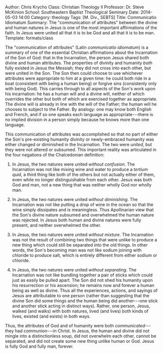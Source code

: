 Author: Chris Krycho
Class: Christian Theology II
Professor: Dr. Steve McKinion
School: Southeastern Baptist Theological Seminary
Date: 2014-05-03 14:00
Category: theology
Tags: [M. Div., SEBTS]
Title: Communicatio Idiomatum
Summary: The "communication of attributes" between the divine and human natures in Jesus is one of the most important affirmations of the faith. In Jesus were united all that it is to be God and all that it is to be man.
Template: formats/class

The "communication of attributes" (Latin _communicatio idiomatum_) is a summary
of one of the essential Christian affirmations about the Incarnation of the Son
of God: that in the Incarnation, the person Jesus shared both divine and human
attributes. The properties of divinity and humanity *both* fully existed in
Jesus the Messiah; they did not cross into each other, but were united in the
Son. The Son then could choose to use whichever attributes were appropriate to
him at a given time: he could both ride in a boat (consistent with being a human
being) or forgive sins (consistenly only with being God). This carries through
to all aspects of the Son's work upon his incarnation: he has a human will and a
divine will, neither of which overrides the other but both of which are
exercised together as appropriate. The divine will is already in line with the
will of the Father; the human will he chooses to subject to the Father. By
analogy: one may know both English and French, and if so one speaks each
language as appropriate---there is no implied division in a person simply
because he knows more than one language.

This communication of attributes was accomplished so that no part of either the
Son's pre-existing humanity divinity or newly-embraced humanity was either
changed or diminished in the Incarnation. The two were *united*, but they were
not altered or subsumed. This important reality was articulated in the four
negations of the Chalcedonian definition:

 1. In Jesus, the two natures were united *without confusion*. The Incarnation
    was not like mixing wine and water to produce a *tertium quid*, a third
    thing like both of the others but not actually either of them, even while no
    longer distinguishable from each other. Jesus was both God and man, not a
    new thing that was neither wholly God nor wholly man.
 
 2. In Jesus, the two natures were united *without diminishing*. The Incarnation
    was not like putting a drop of wine in the ocean so that the wine simply
    dissipates and is meaningless. Thus Apollinarian view that the Son's divine
    nature subsumed and overwhelmed the human nature was rejected. In Jesus both
    human and divine natures were fully present, and neither overwhelmed the
    other.
 
 3. In Jesus, the two natures were united *without mixture*. The Incarnation was
    not the result of combining two things that were unlike to produce a new
    thing which could still be separated into the old things. In other words,
    the Son's becoming man was not like sodium joining with chloride to produce
    salt, which is entirely different from either sodium or chloride.
 
 4. In Jesus, the two natures were united *without separating*. The Incarnation
    was not like bundling together a pair of sticks which could just as easily
    be pulled apart. The Son did not shed his humanity upon his resurrection or
    his ascension; he remains now and forever a human being as well as divine.
    Thus all the experiences, actions, and sayings of Jesus are attributable to
    one person (rather than suggesting that the divine Son did some things and
    the human being did another---one stick and another stick acting in distinct
    ways). Rather, one person, Jesus, walked (and walks) with both natures,
    lived (and lives) both kinds of lives, existed (and exists) in both ways.

Thus, the attributes of God and of humanity were both *communicated*---they had
communion---in Christ. In Jesus, the human and divine did not mingle into a
distinctionless soup, did not overwhelm each other, cannot be separated, and did
not create some new thing unlike human or God. Jesus is fully God and fully man,
forever.